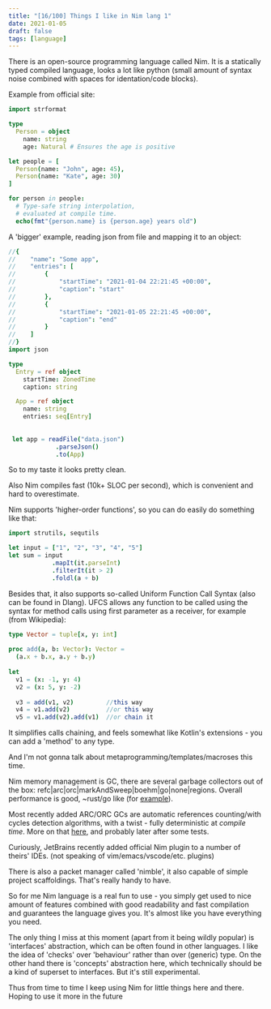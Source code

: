```yaml
---
title: "[16/100] Things I like in Nim lang 1"
date: 2021-01-05
draft: false
tags: [language]
---
```


There is an open-source programming language called Nim.
It is a statically typed compiled language, looks a lot like python (small amount of syntax noise combined with spaces for identation/code blocks).

Example from official site:
```nim
import strformat

type
  Person = object
    name: string
    age: Natural # Ensures the age is positive

let people = [
  Person(name: "John", age: 45),
  Person(name: "Kate", age: 30)
]

for person in people:
  # Type-safe string interpolation,
  # evaluated at compile time.
  echo(fmt"{person.name} is {person.age} years old")
```

A 'bigger' example, reading json from file and mapping it to an object:
```nim
//{
//    "name": "Some app",
//    "entries": [
//        {
//            "startTime": "2021-01-04 22:21:45 +00:00",
//            "caption": "start"
//        },
//        {
//            "startTime": "2021-01-05 22:21:45 +00:00",
//            "caption": "end"
//        }
//    ]
//}
import json

type 
  Entry = ref object
    startTime: ZonedTime
    caption: string

  App = ref object
    name: string
    entries: seq[Entry]
 
 
 let app = readFile("data.json")
             .parseJson()
             .to(App)
```

So to my taste it looks pretty clean.

Also Nim compiles fast (10k+ SLOC per second), which is convenient and hard to overestimate.

Nim supports 'higher-order functions', so you can do easily do something like that:
```nim
import strutils, sequtils

let input = ["1", "2", "3", "4", "5"]
let sum = input
            .mapIt(it.parseInt)
            .filterIt(it > 2)
            .foldl(a + b)
```

Besides that, it also supports so-called Uniform Function Call Syntax (also can be found in Dlang).
UFCS allows any function to be called using the syntax for method calls using first parameter as a receiver, for example (from Wikipedia):
```nim
type Vector = tuple[x, y: int]
 
proc add(a, b: Vector): Vector =
  (a.x + b.x, a.y + b.y)
 
let
  v1 = (x: -1, y: 4)
  v2 = (x: 5, y: -2)
 
  v3 = add(v1, v2)         //this way
  v4 = v1.add(v2)          //or this way
  v5 = v1.add(v2).add(v1)  //or chain it
```

It simplifies calls chaining, and feels somewhat like Kotlin's extensions - you can add a 'method' to any type.

And I'm not gonna talk about metaprogramming/templates/macroses this time.

Nim memory management is GC, there are several garbage collectors out of the box: refc|arc|orc|markAndSweep|boehm|go|none|regions.
Overall performance is good, ~rust/go like (for [example](https://github.com/kostya/benchmarks)).

Most recently added ARC/ORC GCs are automatic references counting/with cycles detection algorithms, with a twist - fully deterministic at _compile time_.
More on that [here](https://nim-lang.org/blog/2020/10/15/introduction-to-arc-orc-in-nim.html), and probably later after some tests.

Curiously, JetBrains recently added official Nim plugin to a number of theirs' IDEs. (not speaking of vim/emacs/vscode/etc. plugins)

There is also a packet manager called 'nimble', it also capable of simple project scaffoldings. That's really handy to have.

So for me Nim language is a real fun to use - you simply get used to nice amount of features combined with good readability and fast compilation and guarantees the language gives you. 
It's almost like you have everything you need.

The only thing I miss at this moment (apart from it being wildly popular) is 'interfaces' abstraction, which can be often found in other languages. 
I like the idea of 'checks' over 'behaviour' rather than over (generic) type.
On the other hand there is 'concepts' abstraction here, which technically should be a kind of superset to interfaces. But it's still experimental.

Thus from time to time I keep using Nim for little things here and there. Hoping to use it more in the future